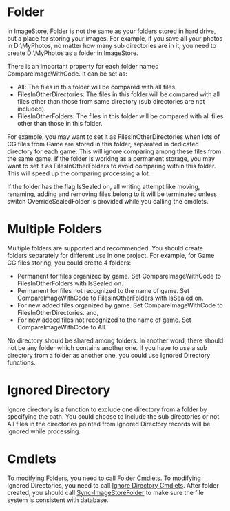 # Folder
In ImageStore, Folder is not the same as your folders stored in hard drive, but a place for storing your images. For example, if you save all your photos in D:\MyPhotos, no matter how many sub directories are in it, you need to create D:\MyPhotos as a folder in ImageStore.

There is an important property for each folder named CompareImageWithCode. It can be set as:
  * All: The files in this folder will be compared with all files.
  * FilesInOtherDirectories: The files in this folder will be compared with all files other than those from same directory (sub directories are not included).
  * FilesInOtherFolders: The files in this folder will be compared with all files other than those in this folder.
  
For example, you may want to set it as FilesInOtherDirectories when lots of CG files from Game are stored in this folder, separated in dedicated directory for each game. This will ignore comparing among these files from the same game. If the folder is working as a permanent storage, you may want to set it as FilesInOtherFolders to avoid comparing within this folder. This will speed up the comparing processing a lot.

If the folder has the flag IsSealed on, all writing attempt like moving, renaming, adding and removing files belong to it will be terminated unless switch OverrideSealedFolder is provided while you calling the cmdlets.

# Multiple Folders
Multiple folders are supported and recommended. You should create folders separately for different use in one project. For example, for Game CG files storing, you could create 4 folders:
  * Permanent for files organized by game. Set CompareImageWithCode to FilesInOtherFolders with IsSealed on.
  * Permanent for files not recognized to the name of game. Set CompareImageWithCode to FilesInOtherFolders with IsSealed on.
  * For new added files organized by game. Set CompareImageWithCode to FilesInOtherDirectories. and,
  * For new added files not recognized to the name of game. Set CompareImageWithCode to All.

No directory should be shared among folders. In another word, there should not be any folder which contains another one. If you have to use a sub directory from a folder as another one, you could use Ignored Directory functions.

# Ignored Directory
Ignore directory is a function to exclude one directory from a folder by specifying the path. You could choose to include the sub directories or not. All files in the directories pointed from Ignored Directory records will be ignored while processing.

# Cmdlets
To modifying Folders, you need to call [Folder Cmdlets](../cmdlet/cmdlets.md#folder).
To modifying Ignored Directories, you need to call [Ignore Directory Cmdlets](../cmdlet/cmdlets.md#ignored-directory).
After folder created, you should call [Sync-ImageStoreFolder](../cmdlet/Folder/SyncFolder.md) to make sure the file system is consistent with database.
